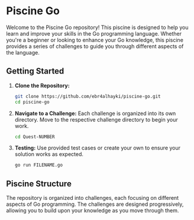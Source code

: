 # Piscine Go

Welcome to the Piscine Go repository! This piscine is designed to help you learn and improve your skills in the Go programming language. Whether you're a beginner or looking to enhance your Go knowledge, this piscine provides a series of challenges to guide you through different aspects of the language.

## Getting Started

1. **Clone the Repository:**
    ```bash
    git clone https://github.com/ebr4alhayki/piscine-go.git
    cd piscine-go
    ```

2. **Navigate to a Challenge:**
    Each challenge is organized into its own directory. Move to the respective challenge directory to begin your work.
    ```bash
    cd Quest-NUMBER
    ```

3. **Testing:**
    Use provided test cases or create your own to ensure your solution works as expected.
    ```bash
    go run FILENAME.go
    ```

## Piscine Structure

The repository is organized into challenges, each focusing on different aspects of Go programming. The challenges are designed progressively, allowing you to build upon your knowledge as you move through them.

